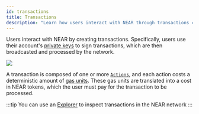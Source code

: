 ```yaml
---
id: transactions
title: Transactions
description: "Learn how users interact with NEAR through transactions composed of actions, signed with private keys, and processed by the network with deterministic gas costs."
---
```


Users interact with NEAR by creating transactions. Specifically, users use their account's [private keys](./access-keys.md) to sign transactions, which are then broadcasted and processed by the network.

![](@site/static/assets/docs/welcome-pages/data-lake.png)

A transaction is composed of one or more [`Actions`](./transaction-anatomy.md), and each action costs a deterministic amount of [gas units](./gas.md). These gas units are translated into a cost in NEAR tokens, which the user must pay for the transaction to be processed.

:::tip
You can use an <a href="https://nearblocks.io/" target="_blank" rel="noopener noreferrer">Explorer</a> to inspect transactions in the NEAR network
:::
